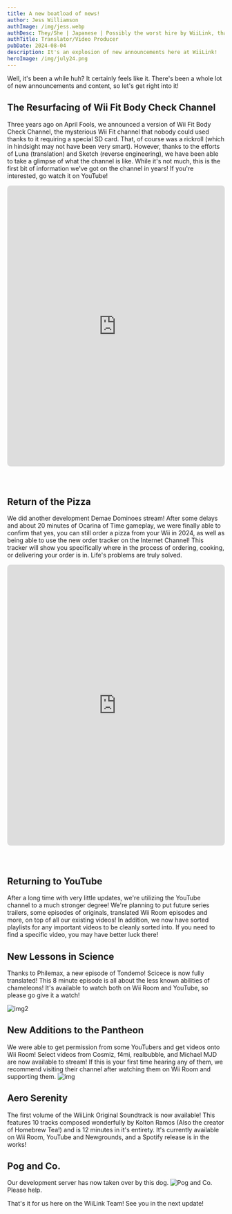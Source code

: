 ```yaml
---
title: A new boatload of news!
author: Jess Williamson
authImage: /img/jess.webp
authDesc: They/She | Japanese | Possibly the worst hire by WiiLink, that nobody can get rid of.
authTitle: Translator/Video Producer
pubDate: 2024-08-04
description: It's an explosion of new announcements here at WiiLink!
heroImage: /img/july24.png
---
```


Well, it's been a while huh? It certainly feels like it. There's been a whole lot of new announcements and content, so let's get right into it!

## The Resurfacing of Wii Fit Body Check Channel
Three years ago on April Fools, we announced a version of Wii Fit Body Check Channel, the mysterious Wii Fit channel that nobody could used thanks to it requiring a special SD card. That, of course was a rickroll (which in hindsight may not have been very smart). However, thanks to the efforts of Luna (translation) and Sketch (reverse engineering), we have been able to take a glimpse of what the channel is like. While it's not much, this is the first bit of information we've got on the channel in years! If you're interested, go watch it on YouTube!
<iframe width="100%" height="649" src="https://www.youtube.com/embed/9hr39rByUtw" title="Wii Fit Body Check Channel - First Look" frameborder="0" allow="accelerometer; autoplay; clipboard-write; encrypted-media; gyroscope; picture-in-picture; web-share" referrerpolicy="strict-origin-when-cross-origin" style="border-radius:8px; margin-bottom:40px;" allowfullscreen></iframe>


## Return of the Pizza
We did another development Demae Dominoes stream! After some delays and about 20 minutes of Ocarina of Time gameplay, we were finally able to confirm that yes, you can still order a pizza from your Wii in 2024, as well as being able to use the new order tracker on the Internet Channel! This tracker will show you specifically where in the process of ordering, cooking, or delivering your order is in. Life's problems are truly solved.

<iframe width="100%" height="649" src="https://www.youtube.com/embed/HsCeQJrWADw" title="Demae Dominos VIII: Return of the Pizza (Ordering Pizza from a Nintendo Wii in 2024)" frameborder="0" allow="accelerometer; autoplay; clipboard-write; encrypted-media; gyroscope; picture-in-picture; web-share" referrerpolicy="strict-origin-when-cross-origin" style="border-radius:8px; margin-bottom:40px;" allowfullscreen></iframe>


## Returning to YouTube
After a long time with very little updates, we're utilizing the YouTube channel to a much stronger degree! We're planning to put future series trailers, some episodes of originals, translated Wii Room episodes and more, on top of all our existing videos! In addition, we now have sorted playlists for any important videos to be cleanly sorted into. If you need to find a specific video, you may have better luck there!

## New Lessons in Science
Thanks to Philemax, a new episode of Tondemo! Scicece is now fully translated! This 8 minute episode is all about the less known abilities of chameleons! It's available to watch both on Wii Room and YouTube, so please go give it a watch!

![img2](/img/chameleon.png)


## New Additions to the Pantheon
We were able to get permission from some YouTubers and get videos onto Wii Room! Select videos from Cosmiz, f4mi, realbubble, and Michael MJD are now available to stream! If this is your first time hearing any of them, we recommend visiting their channel after watching them on Wii Room and supporting them.
![img](/img/newvideos.png)

## Aero Serenity
The first volume of the WiiLink Original Soundtrack is now available! This features 10 tracks composed wonderfully by Kolton Ramos (Also the creator of Homebrew Tea!) and is 12 minutes in it's entirety. It's currently available on Wii Room, YouTube and Newgrounds, and a Spotify release is in the works!

## Pog and Co.
Our development server has now taken over by this dog.
![Pog and Co.](/img/pogandco.jpg)
Please help.

That's it for us here on the WiiLink Team! See you in the next update!